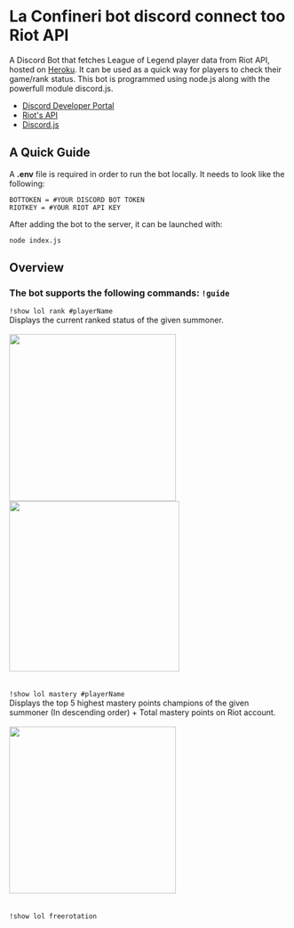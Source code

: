 # La Confineri bot discord connect too Riot API
A Discord Bot that fetches League of Legend player data from Riot API, hosted on [Heroku](https://dashboard.heroku.com/apps). It can be used as a quick way for players to check their game/rank status. This bot is programmed using node.js along with the powerfull module discord.js. <br/>
 - [Discord Developer Portal](https://discord.com/developers/docs/intro) <br/>
 - [Riot's API](https://developer.riotgames.com) <br/>
 - [Discord.js](https://discord.js.org/#/) <br/>

## A Quick Guide
A **.env** file is required in order to run the bot locally. It needs to look like the following:
```
BOTTOKEN = #YOUR DISCORD BOT TOKEN
RIOTKEY = #YOUR RIOT API KEY
```
After adding the bot to the server, it can be launched with:
```
node index.js
```

## Overview
### The bot supports the following commands: ```!guide```<br/>
``` !show lol rank #playerName ``` <br/>
Displays the current ranked status of the given summoner. <br/><br/>
<img src="https://github.com/StevenWu2001/Discord-Bot-for-LOL/blob/main/img/demo/showRank1.png" width = "300">
<img src="https://github.com/StevenWu2001/Discord-Bot-for-LOL/blob/main/img/demo/showRank2.png" width = "306"> <br/><br/><br/>
``` !show lol mastery #playerName ``` <br/>
Displays the top 5 highest mastery points champions of the given summoner (In descending order) + Total mastery points on Riot account. <br/><br/>
<img src="https://github.com/StevenWu2001/Discord-Bot-for-LOL/blob/main/img/demo/mastery1.png" width = "300"> <br/><br/><br/>
``` !show lol freerotation ``` <br/>
